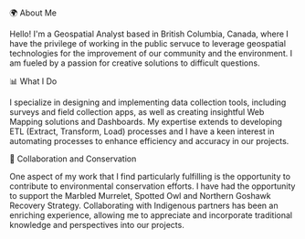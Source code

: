 🌍 About Me

Hello! I'm a Geospatial Analyst based in British Columbia, Canada, where I have the privilege of working in the public servuce to leverage geospatial technologies for the improvement of our community and the environment. I am fueled by a passion for creative solutions to difficult questions.

📊 What I Do

I specialize in designing and implementing data collection tools, including surveys and field collection apps, as well as creating insightful Web Mapping solutions and Dashboards. My expertise extends to developing ETL (Extract, Transform, Load) processes and I have a keen interest in automating processes to enhance efficiency and accuracy in our projects.

🌿 Collaboration and Conservation

One aspect of my work that I find particularly fulfilling is the opportunity to contribute to environmental conservation efforts. I have had the opportunity to support the Marbled Murrelet, Spotted Owl and Northern Goshawk Recovery Strategy. Collaborating with Indigenous partners has been an enriching experience, allowing me to appreciate and incorporate traditional knowledge and perspectives into our projects.
